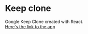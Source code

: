 # Keep clone

Google Keep Clone created with React.
<br>
[Here's the link to the app](https://juanc212.github.io/keep-clone/ "Google Keep Clone w React")
